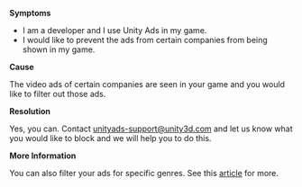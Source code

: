 
        

**Symptoms** 

*   I am a developer and I use Unity Ads in my game.
*   I would like to prevent the ads from certain companies from being shown in my game. 

**Cause** 

The video ads of certain companies are seen in your game and you would like to filter out those ads. 

**Resolution** 

Yes, you can. Contact unityads-support@unity3d.com and let us know what you would like to block and we will help you to do this.

**More Information** 

You can also filter your ads for specific genres. See this [article](https://support.unity3d.com/hc/en-us/articles/208247846) for more.

      